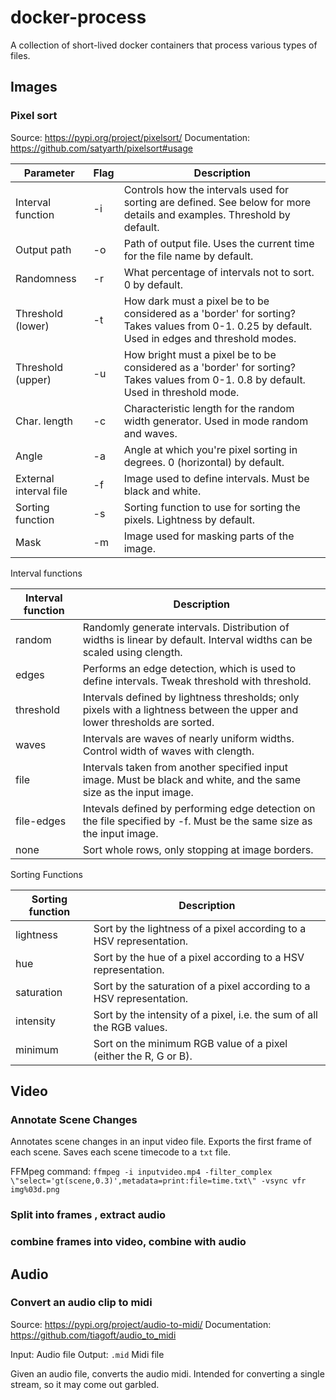 # docker-process
A collection of short-lived docker containers that process various types of files.

## Images

### Pixel sort

Source: https://pypi.org/project/pixelsort/
Documentation: https://github.com/satyarth/pixelsort#usage

|Parameter |	Flag |	Description|
|---|---|---|
|Interval function 	|-i| 	Controls how the intervals used for sorting are defined. See below for more details and examples. Threshold by default.|
|Output path 	|-o| 	Path of output file. Uses the current time for the file name by default.|
|Randomness 	|-r| 	What percentage of intervals not to sort. 0 by default.|
|Threshold (lower) 	|-t| 	How dark must a pixel be to be considered as a 'border' for sorting? Takes values from 0-1. 0.25 by default. Used in edges and threshold modes.|
|Threshold (upper) 	|-u| 	How bright must a pixel be to be considered as a 'border' for sorting? Takes values from 0-1. 0.8 by default. Used in threshold mode.|
|Char. length 	|-c| 	Characteristic length for the random width generator. Used in mode random and waves.|
|Angle 	|-a| 	Angle at which you're pixel sorting in degrees. 0 (horizontal) by default.|
|External interval file 	|-f| 	Image used to define intervals. Must be black and white.|
|Sorting function 	|-s| 	Sorting function to use for sorting the pixels. Lightness by default.|
|Mask 	|-m| 	Image used for masking parts of the image.|

Interval functions

|Interval function | 	Description|
|---|---|
|random| 	Randomly generate intervals. Distribution of widths is linear by default. Interval widths can be scaled using clength.|
|edges| 	Performs an edge detection, which is used to define intervals. Tweak threshold with threshold.|
|threshold| 	Intervals defined by lightness thresholds; only pixels with a lightness between the upper and lower thresholds are sorted.|
|waves| 	Intervals are waves of nearly uniform widths. Control width of waves with clength.|
|file| 	Intervals taken from another specified input image. Must be black and white, and the same size as the input image.|
|file-edges| 	Intevals defined by performing edge detection on the file specified by -f. Must be the same size as the input image.|
|none| 	Sort whole rows, only stopping at image borders.|

Sorting Functions

|Sorting function 	|Description|
|---|---|
|lightness | 	Sort by the lightness of a pixel according to a HSV representation.|
|hue | 	Sort by the hue of a pixel according to a HSV representation.|
|saturation | 	Sort by the saturation of a pixel according to a HSV representation.|
|intensity | 	Sort by the intensity of a pixel, i.e. the sum of all the RGB values.|
|minimum | 	Sort on the minimum RGB value of a pixel (either the R, G or B).|


## Video

### Annotate Scene Changes

Annotates scene changes in an input video file.
Exports the first frame of each scene.
Saves each scene timecode to a `txt` file.

FFMpeg command: `ffmpeg -i inputvideo.mp4 -filter_complex \"select='gt(scene,0.3)',metadata=print:file=time.txt\" -vsync vfr img%03d.png`

### Split into frames , extract audio



### combine frames into video, combine with audio




## Audio

### Convert an audio clip to midi

Source: https://pypi.org/project/audio-to-midi/
Documentation: https://github.com/tiagoft/audio_to_midi

Input: Audio file
Output: `.mid` Midi file

Given an audio file, converts the audio midi.
Intended for converting a single stream, so it may come out garbled.
